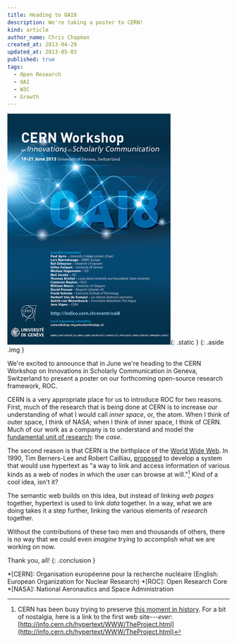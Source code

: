 ```yaml
---
title: Heading to OAI8
description: We're taking a poster to CERN!
kind: article
author_name: Chris Chapman
created_at: 2013-04-29
updated_at: 2013-05-03
published: true
tags:
  - Open Research
  - OAI
  - W3C
  - Growth
---
```


![OAI8 Poster](OAI8_logo_2.jpg){: .static }
{: .aside .img }

We're excited to announce that in June we're heading to the CERN
Workshop on Innovations in Scholarly Communication in Geneva, Switzerland to
present a poster on our forthcoming open-source research framework, ROC.

CERN is a very appropriate place for us to introduce ROC for two reasons.
First, much of the research that is being done at CERN is to increase our
understanding of what I would call _inner space_, or, the atom. When I think of
outer space, I think of NASA; when I think of inner space, I think of CERN.
Much of our work as a company is to understand and model the [fundamental unit
of research](/research/process#unit): the _case_.

<!--MORE-->

The second reason is that CERN is the birthplace of the [World Wide
Web](http://en.wikipedia.org/wiki/World_Wide_Web). In <span
class="oldstyle">1990</span>, Tim Berners-Lee and Robert Cailliau,
[proposed](http://www.w3.org/Proposal.html) to develop a system that would use
hypertext as "a way to link and access information of various kinds as a web of
nodes in which the user can browse at will."[^1] Kind of a cool idea, isn't it? 

The semantic web builds on this idea, but instead of linking _web pages_
together, hypertext is used to link _data_ together. In a way, what we are
doing takes it a step further, linking the various elements of _research_
together.

Without the contributions of these two men and thousands of others, there is no
way that we could even _imagine_ trying to accomplish what we are working on
now.

Thank you, all!
{: .conclusion }

[^1]: CERN has been busy trying to preserve [this moment in history](http://info.cern.ch/).
      For a bit of nostalgia, here is a link to the first web site---_ever_:
      [http://info.cern.ch/hypertext/WWW/TheProject.html](http://info.cern.ch/hypertext/WWW/TheProject.html)


*[CERN]: Organisation européenne pour la recherche nucléaire (English: European Organization for Nuclear Research)
*[ROC]: Open Research Core
*[NASA]: National Aeronautics and Space Administration
